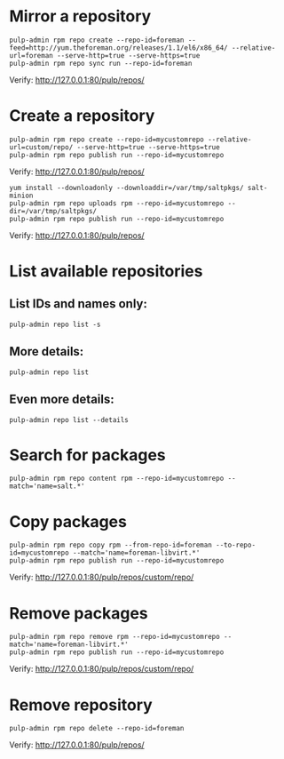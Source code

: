 # Mirror a repository
```
pulp-admin rpm repo create --repo-id=foreman --feed=http://yum.theforeman.org/releases/1.1/el6/x86_64/ --relative-url=foreman --serve-http=true --serve-https=true
pulp-admin rpm repo sync run --repo-id=foreman
```

Verify: http://127.0.0.1:80/pulp/repos/



# Create a repository
```
pulp-admin rpm repo create --repo-id=mycustomrepo --relative-url=custom/repo/ --serve-http=true --serve-https=true
pulp-admin rpm repo publish run --repo-id=mycustomrepo
```

Verify: http://127.0.0.1:80/pulp/repos/

```
yum install --downloadonly --downloaddir=/var/tmp/saltpkgs/ salt-minion
pulp-admin rpm repo uploads rpm --repo-id=mycustomrepo --dir=/var/tmp/saltpkgs/
pulp-admin rpm repo publish run --repo-id=mycustomrepo
```

Verify: http://127.0.0.1:80/pulp/repos/


# List available repositories

## List IDs and names only:
```
pulp-admin repo list -s
```

## More details:
```
pulp-admin repo list
```

## Even more details:
```
pulp-admin repo list --details
```

# Search for packages
```
pulp-admin rpm repo content rpm --repo-id=mycustomrepo --match='name=salt.*'
```

# Copy packages
```
pulp-admin rpm repo copy rpm --from-repo-id=foreman --to-repo-id=mycustomrepo --match='name=foreman-libvirt.*'
pulp-admin rpm repo publish run --repo-id=mycustomrepo
```

Verify: http://127.0.0.1:80/pulp/repos/custom/repo/

# Remove packages
```
pulp-admin rpm repo remove rpm --repo-id=mycustomrepo --match='name=foreman-libvirt.*'
pulp-admin rpm repo publish run --repo-id=mycustomrepo
```

Verify: http://127.0.0.1:80/pulp/repos/custom/repo/

# Remove repository
```
pulp-admin rpm repo delete --repo-id=foreman
```

Verify: http://127.0.0.1:80/pulp/repos/

